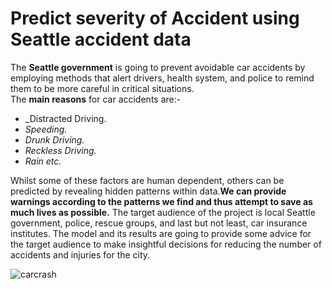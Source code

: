 # Predict severity of Accident using Seattle accident data
The **Seattle government** is going to prevent avoidable car accidents by employing methods that alert drivers, health system, and police to remind them to be more careful in critical situations.  
The **main reasons** for car accidents are:-
  - _Distracted Driving.
  - _Speeding._
  - _Drunk Driving._
  - _Reckless Driving._
  - _Rain etc._
  
Whilst some of these factors are human dependent, others can be predicted by revealing hidden patterns within data.**We can provide warnings according to the patterns we find and thus attempt to save as much lives as possible.**
The target audience of the project is local Seattle government, police, rescue groups, and last but not least, car insurance institutes. The model and its results are going to provide some advice for the target audience to make insightful decisions for reducing the number of accidents and injuries for the city.

![carcrash](https://user-images.githubusercontent.com/54139853/93808396-89176980-fc69-11ea-9f7c-fc280729fae5.jpg)
